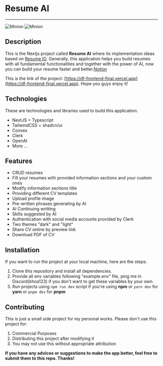 # Resume AI
___
![Minion](https://imgtr.ee/images/2023/10/24/77106094483f58e2c01d74d0deef7f00.png)
![Minion](https://imgtr.ee/images/2023/10/24/452adad89fae65ba2e54b3efd3d9b1e0.png)
## Description
This is the Nextjs project called **Resume AI** where its implementation ideas based on [Resume IO](https://resume.io). Generally, this application helps you build resumes with all fundamental functionalities and together with the power of AI, now you can build your resume faster and better.[Notion](https://www.notion.so/product)

This is the link of the project: [https://df-frontend-final.vercel.app](https://df-frontend-final.vercel.app).
Hope you guys enjoy it!

## Technologies
These are technologies and libraries used to build this application:
+ NextJS + Typescript
+ TailwindCSS + shadcn/ui
+ Convex
+ Clerk
+ OpenAI
+ More ...
  
## Features
+ CRUD resumes
+ Fill your resumes with provided information sections and your custom ones
+ Modify information sections title
+ Providing different CV templates
+ Upload profile image
+ Pre-written phrases generating by AI
+ AI Continuing writting
+ Skills suggested by AI
+ Authentication with social media accounts provided by Clerk
+ Two themes "dark" and "light"
+ Share CV online by preview link
+ Download PDF of CV

## Installation
If you want to run the project at your local machine, here are the steps:
1. Clone this repository and install all dependencies.
2. Provide all env variables following "example.env" file, ping me in Discord(khoa123) if you don't want to get these variables by your own.
3. Run projects using `npm run dev` script if you're using **npm** or `yarn dev` for **yarn** or `pnpm dev` for **pnpm**

## Contributing
This is just a small side project for my personal works. Please don't use this project for:
1. Commercial Purposes
2. Distributing this project after modifying it
3. You may not use this without appropriate attribution

**If you have any advices or suggestions to make the app better, feel free to submit them to this repo. Thanks!**
